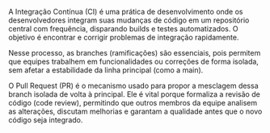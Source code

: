 A Integração Contínua (CI) é uma prática de desenvolvimento onde os desenvolvedores integram suas mudanças de
código em um repositório central com frequência, disparando builds e testes automatizados. O objetivo é encontrar e corrigir problemas de integração rapidamente.

Nesse processo, as branches (ramificações) são essenciais, pois permitem que equipes trabalhem em funcionalidades 
ou correções de forma isolada, sem afetar a estabilidade da linha principal (como a main).

O Pull Request (PR) é o mecanismo usado para propor a mesclagem dessa branch isolada de volta à principal. 
Ele é vital porque formaliza a revisão de código (code review), permitindo que outros membros da equipe analisem as alterações, 
discutam melhorias e garantam a qualidade antes que o novo código seja integrado.
